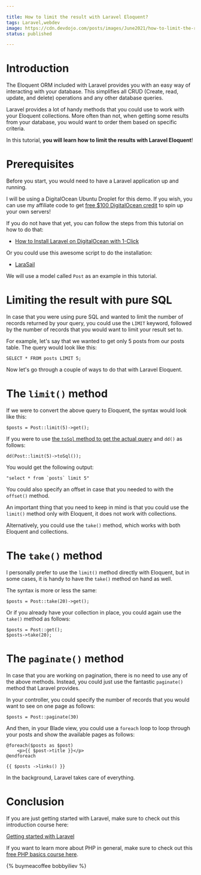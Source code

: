 ```yaml
---

title: How to limit the result with Laravel Eloquent?
tags: Laravel,webdev
image: https://cdn.devdojo.com/posts/images/June2021/how-to-limit-the-result-with-laravel-eloquent.jpg
status: published

---
```

# Introduction

The Eloquent ORM included with Laravel provides you with an easy way of interacting with your database. This simplifies all CRUD (Create, read, update, and delete) operations and any other database queries.

Laravel provides a lot of handy methods that you could use to work with your Eloquent collections. More often than not, when getting some results from your database, you would want to order them based on specific criteria. 

In this tutorial, **you will learn how to limit the results with Laravel Eloquent**!

# Prerequisites

Before you start, you would need to have a Laravel application up and running.

I will be using a DigitalOcean Ubuntu Droplet for this demo. If you wish, you can use my affiliate code to get [free $100 DigitalOcean credit](https://m.do.co/c/2a9bba940f39) to spin up your own servers!

If you do not have that yet, you can follow the steps from this tutorial on how to do that:

* [How to Install Laravel on DigitalOcean with 1-Click](https://devdojo.com/bobbyiliev/how-to-install-laravel-on-digitalocean-with-1-click)

Or you could use this awesome script to do the installation:

* [LaraSail](https://devdojo.com/episode/laravel-on-digital-ocean-with-larasail)

We will use a model called `Post` as an example in this tutorial.

# Limiting the result with pure SQL

In case that you were using pure SQL and wanted to limit the number of records returned by your query, you could use the `LIMIT` keyword, followed by the number of records that you would want to limit your result set to.

For example, let's say that we wanted to get only 5 posts from our posts table. The query would look like this:

```
SELECT * FROM posts LIMIT 5;
```

Now let's go through a couple of ways to do that with Laravel Eloquent.

# The `limit()` method

If we were to convert the above query to Eloquent, the syntax would look like this:

```
$posts = Post::limit(5)->get();
```

If you were to use [the `toSql` method to get the actual query](https://devdojo.com/bobbyiliev/how-to-get-the-laravel-query-builder-to-output-the-raw-sql-query) and `dd()` as follows:

```
dd(Post::limit(5)->toSql());
```

You would get the following output:

```
"select * from `posts` limit 5"
```

You could also specify an offset in case that you needed to with the `offset()` method.

An important thing that you need to keep in mind is that you could use the `limit()` method only with Eloquent, it does not work with collections.

Alternatively, you could use the `take()` method, which works with both Eloquent and collections.

# The `take()` method

I personally prefer to use the `limit()` method directly with Eloquent, but in some cases, it is handy to have the `take()` method on hand as well.

The syntax is more or less the same:

```
$posts = Post::take(20)->get();
```

Or if you already have your collection in place, you could again use the `take()` method as follows:

```
$posts = Post::get();
$posts->take(20);
```

# The `paginate()` method

In case that you are working on pagination, there is no need to use any of the above methods. Instead, you could just use the fantastic `paginate()` method that Laravel provides.

In your controller, you could specify the number of records that you would want to see on one page as follows:

```
$posts = Post::paginate(30)
```

And then, in your Blade view, you could use a `foreach` loop to loop through your posts and show the available pages as follows:

```
@foreach($posts as $post)
    <p>{{ $post->title }}</p>
@endforeach

{{ $posts ->links() }} 
```

In the background, Laravel takes care of everything.

# Conclusion

If you are just getting started with Laravel, make sure to check out this introduction course here:

[Getting started with Laravel](https://devdojo.com/course/laravel-7-basics)

If you want to learn more about PHP in general, make sure to check out this [free PHP basics course here](https://devdojo.com/course/php-basics).

{% buymeacoffee bobbyiliev %}
